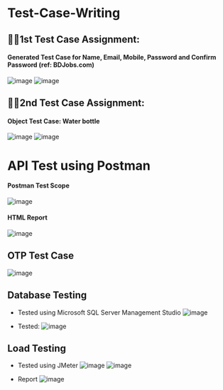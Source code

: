# Test-Case-Writing

## 👨‍🏫1st Test Case Assignment: 
#### Generated Test Case for Name, Email, Mobile, Password and Confirm Password (ref: BDJobs.com)

![image](https://github.com/akashasmaul/Test-Case-Writing/assets/98410077/2a6c8e6a-6d62-4f0a-a4a9-ffcaf0cd962d)
![image](https://github.com/akashasmaul/Test-Case-Writing/assets/98410077/d855ceaa-63d3-4137-86ab-b24a7c023a69)



## 👨‍🏫2nd Test Case Assignment: 
#### Object Test Case: Water bottle

![image](https://github.com/akashasmaul/Test-Case-Writing/assets/98410077/b2bdc16a-9837-4586-95c4-416659544cf7)
![image](https://github.com/akashasmaul/Test-Case-Writing/assets/98410077/136e35f9-54cb-4413-b60e-987e874b8cde)


# API Test using Postman

#### Postman Test Scope
![image](https://github.com/akashasmaul/Software-Quality-Assurance---Works/assets/98410077/044631c2-1363-4457-a0a5-4c2b8b882096)

#### HTML Report
![image](https://github.com/akashasmaul/Software-Quality-Assurance---Works/assets/98410077/27040503-af7b-4501-88ef-8fbf559e21e4)


## OTP Test Case

![image](https://github.com/akashasmaul/Software-Quality-Assurance---Works/assets/98410077/e1393550-2731-4af0-8733-092ecc253c06)


## Database Testing
- Tested using Microsoft SQL Server Management Studio
![image](https://github.com/akashasmaul/Software-Quality-Assurance---Works/assets/98410077/a5e7ea6c-95de-4149-a5d5-f932c10a8174)

- Tested: 
![image](https://github.com/akashasmaul/Software-Quality-Assurance---Works/assets/98410077/7bbae958-56e9-49f2-b5f2-37ff47fc0f85)


## Load Testing
 - Tested using JMeter
![image](https://github.com/akashasmaul/Software-Quality-Assurance---Works/assets/98410077/cd4ad0eb-e16e-4ec1-85a2-c0bc5a2e9b6d) 
![image](https://github.com/akashasmaul/Software-Quality-Assurance---Works/assets/98410077/d7c5feda-02c2-4003-bc92-00732c7068b5)

- Report
![image](https://github.com/akashasmaul/Software-Quality-Assurance---Works/assets/98410077/11baa9c7-e6f4-42e5-a6a8-94739ad1602c)







